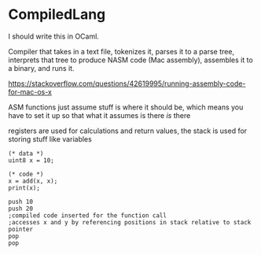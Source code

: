 # CompiledLang

I should write this in OCaml.

Compiler that takes in a text file, tokenizes it, parses it to a parse tree, interprets that tree to produce NASM code (Mac assembly), assembles it to a binary, and runs it.

https://stackoverflow.com/questions/42619995/running-assembly-code-for-mac-os-x

ASM functions just assume stuff is where it should be, which means you have to set it up so that what it assumes is there *is* there

registers are used for calculations and return values, the stack is used for storing stuff like variables

```
(* data *)
uint8 x = 10;

(* code *)
x = add(x, x);
print(x);
```

```
push 10
push 20
;compiled code inserted for the function call
;accesses x and y by referencing positions in stack relative to stack pointer
pop
pop
```
